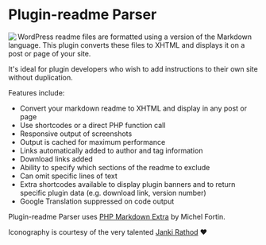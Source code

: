 # Plugin-readme Parser

<img src="hhttps://ps.w.org/wp-readme-parser/assets/icon-128x128.png" align="left">WordPress readme files are formatted using a version of the Markdown language. This plugin converts these files to XHTML and displays it on a post or page of your site.

It's ideal for plugin developers who wish to add instructions to their own site without duplication.

Features include:

* Convert your markdown readme to XHTML and display in any post or page
* Use shortcodes or a direct PHP function call
* Responsive output of screenshots
* Output is cached for maximum performance
* Links automatically added to author and tag information
* Download links added
* Ability to specify which sections of the readme to exclude
* Can omit specific lines of text
* Extra shortcodes available to display plugin banners and to return specific plugin data (e.g. download link, version number)
* Google Translation suppressed on code output

Plugin-readme Parser uses [PHP Markdown Extra](https://michelf.ca/projects/php-markdown/ "PHP Markdown") by Michel Fortin.

Iconography is courtesy of the very talented [Janki Rathod](https://www.fiverr.com/jankirathore) ♥️


<!-- <p align="right"><a href="https://wordpress.org/plugins/plugin-readme-parser/"><img src="https://img.shields.io/wordpress/plugin/dt/plugin-readme-parser?label=wp.org%20downloads&style=for-the-badge">&nbsp;<img src="https://img.shields.io/wordpress/plugin/stars/plugin-readme-parser?color=orange&style=for-the-badge"></a></p> -->
